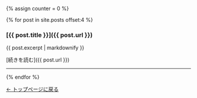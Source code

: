 {% assign counter = 0 %}

{% for post in site.posts offset:4 %}
  ### [{{ post.title }}]({{ post.url }})

  {{ post.excerpt | markdownify }}

  [続きを読む]({{ post.url }})

  ---
{% endfor %}

[← トップページに戻る](/)
